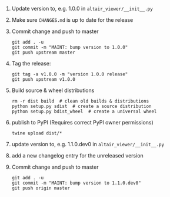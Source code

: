 1. Update version to, e.g. 1.0.0 in ``altair_viewer/__init__.py``

2. Make sure ``CHANGES.md`` is up to date for the release

3. Commit change and push to master

       git add . -u
       git commit -m "MAINT: bump version to 1.0.0"
       git push upstream master

4. Tag the release:

       git tag -a v1.0.0 -m "version 1.0.0 release"
       git push upstream v1.0.0

5. Build source & wheel distributions

       rm -r dist build  # clean old builds & distributions
       python setup.py sdist  # create a source distribution
       python setup.py bdist_wheel  # create a universal wheel

6. publish to PyPI (Requires correct PyPI owner permissions)

       twine upload dist/*

7. update version to, e.g. 1.1.0.dev0 in ``altair_viewer/__init__.py``

8. add a new changelog entry for the unreleased version

9. Commit change and push to master

       git add . -u
       git commit -m "MAINT: bump version to 1.1.0.dev0"
       git push origin master
